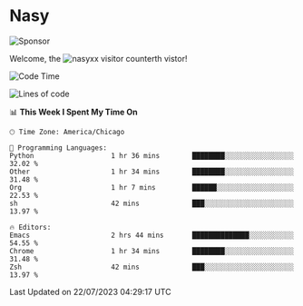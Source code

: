 # Nasy

<!--
<p align="center">
<img height="200" src="https://github-readme-stats.vercel.app/api?username=nasyxx&count_private=true&show_icons=true&theme=dracula&include_all_commits=true"/>
<img height="200" src="https://github-readme-stats.vercel.app/api/top-langs/?username=nasyxx&theme=dracula&hide=html,jupyter+notebook&count_private=true&show_icons=true"/>
</p>

  
----------------
-->

![Sponsor](https://img.shields.io/static/v1.svg?label=Sponsor&message=%E2%9D%A4&logo=GitHub&style=flat&color=pink)
 
Welcome, the ![nasyxx visitor counter](https://count.getloli.com/get/@nasyxx?theme=rule34)th vistor!
 
<!--START_SECTION:waka-->
![Code Time](http://img.shields.io/badge/Code%20Time-3%2C603%20hrs%205%20mins-blue)

![Lines of code](https://img.shields.io/badge/From%20Hello%20World%20I%27ve%20Written-6.3%20million%20lines%20of%20code-blue)

📊 **This Week I Spent My Time On** 

```text
🕑︎ Time Zone: America/Chicago

💬 Programming Languages: 
Python                   1 hr 36 mins        ████████░░░░░░░░░░░░░░░░░   32.02 % 
Other                    1 hr 34 mins        ████████░░░░░░░░░░░░░░░░░   31.48 % 
Org                      1 hr 7 mins         ██████░░░░░░░░░░░░░░░░░░░   22.53 % 
sh                       42 mins             ███░░░░░░░░░░░░░░░░░░░░░░   13.97 % 

🔥 Editors: 
Emacs                    2 hrs 44 mins       ██████████████░░░░░░░░░░░   54.55 % 
Chrome                   1 hr 34 mins        ████████░░░░░░░░░░░░░░░░░   31.48 % 
Zsh                      42 mins             ███░░░░░░░░░░░░░░░░░░░░░░   13.97 % 
```


 Last Updated on 22/07/2023 04:29:17 UTC
<!--END_SECTION:waka-->

<!-- ![visitors](https://visitor-badge.laobi.icu/badge?page_id=nasyxx.nasyxx) -->
